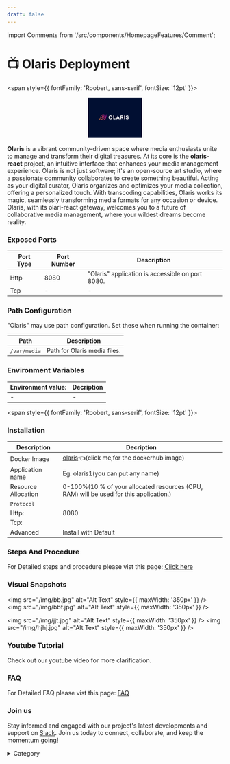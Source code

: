 ```yaml
---
draft: false
---
```

import Comments from '/src/components/HomepageFeatures/Comment';

 



# 📺 Olaris Deployment

<span style={{ fontFamily: 'Roobert, sans-serif', fontSize: '12pt' }}>

<p align="center">
  <img src="/img/sffw.jpg" alt="Alt Text" width="25%"/>
</p>

**Olaris** is a vibrant community-driven space where media enthusiasts unite to manage and transform their digital treasures. At its core is the **olaris-react** project, an intuitive interface that enhances your media management experience. Olaris is not just software; it's an open-source art studio, where a passionate community collaborates to create something beautiful. Acting as your digital curator, Olaris organizes and optimizes your media collection, offering a personalized touch. With transcoding capabilities, Olaris works its magic, seamlessly transforming media formats for any occasion or device. Olaris, with its olari-react gateway, welcomes you to a future of collaborative media management, where your wildest dreams become reality.
### Exposed Ports

| Port Type | Port Number | Description                                 |
| --------- | ----------- | ------------------------------------------- |
| Http      | 8080        | "Olaris" application is accessible on port 8080. |
| Tcp       | -           | -             |

### Path Configuration

"Olaris" may use path configuration. Set these when running the container:

| Path            | Description                   |
| --------------- | ----------------------------- |
| `/var/media`    | Path for Olaris media files.  |



### Environment Variables


|   **Environment value:**          | Decription                                                                                                               | 
| --------------------- | ------                                                                                                                   | 
|-       |  -                              |


</span>


<span style={{ fontFamily: 'Roobert, sans-serif', fontSize: '12pt' }}>

### Installation

|  Description          | Decription                                                                                                               | 
| --------------------- | ------                                                                                                                   | 
| Docker Image          |  [olaris](https://hub.docker.com/r/olaristv/olaris-server)👈(click me,for the dockerhub image)                                   |
| Application name      |  Eg: olaris1(you can put any name)                                                                                        | 
| Resource Allocation   |  0-100%(10 % of your allocated resources (CPU, RAM) will be used for this application.)                                  | 
| `Protocol`            |                                                                                                                          | 
|  Http:                | 8080                                                                                                                      |
|  Tcp:                 |                                                                                                                          | 
|    Advanced           |    Install with Default                                                                                                  |
                                                                     


### Steps And Procedure

For Detailed steps and procedure please vist this page: [Click here](https://techscaleinfinite.github.io/introduction/cloud-float/Steps%20and%20procedure)




### Visual Snapshots

<img src="/img/bb.jpg" alt="Alt Text" style={{ maxWidth: '350px' }} /> <img src="/img/bbf.jpg" alt="Alt Text" style={{ maxWidth: '350px' }} />

<img src="/img/jjt.jpg" alt="Alt Text" style={{ maxWidth: '350px' }} /> <img src="/img/hjhj.jpg" alt="Alt Text" style={{ maxWidth: '350px' }} />

### Youtube Tutorial&#x20;

Check out our youtube video for more clarification.



### FAQ

For Detailed FAQ please vist this page: [FAQ](https://techscaleinfinite.github.io/FAQ)

### Join us

Stay informed and engaged with our project's latest developments and support on [Slack](https://app.slack.com/client/T04QS32JX6E/C04QKEWE146). Join us today to connect, collaborate, and keep the momentum going!&#x20;

<details>

<summary>Category</summary>

Kubernetes, cloud computing, DevOps, cloud services, hosting platform, container orchestration, cloud infrastructure, cloud deployment, cloud management, cloud technology, cloud solutions, media, entertainment, olaris

</details>

</span>
<Comments />